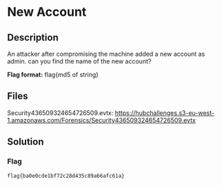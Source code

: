 # New Account

## Description
An attacker after compromising the machine added a new account as admin. can you find the name of the new account? 

**Flag format:** flag{md5 of string}

## Files
Security436509324654726509.evtx: https://hubchallenges.s3-eu-west-1.amazonaws.com/Forensics/Security436509324654726509.evtx

## Solution

### Flag
```
flag{ba0e0cde1bf72c28d435c89a66afc61a}
```